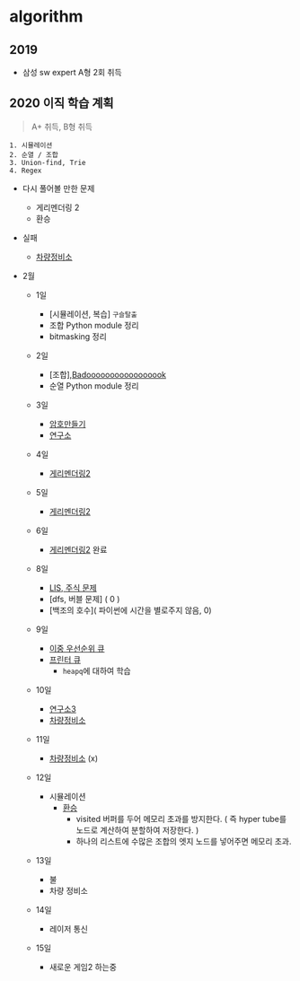 # algorithm

## 2019
- 삼성 sw expert A형 2회 취득

## 2020 이직 학습 계획
> A+ 취득, B형 취득
```
1. 시뮬레이션
2. 순열 / 조합
3. Union-find, Trie
4. Regex
```
- 다시 풀어볼 만한 문제
    - 게리멘더링 2
    - 환승

- 실패
    - [차량정비소](https://swexpertacademy.com/main/code/problem/problemDetail.do?contestProbId=AV6c6bgaIuoDFAXy)

- 2월
    - 1일
        - [시뮬레이션, 복습] `구슬탈출`
        - 조합 Python module 정리
        - bitmasking 정리
    - 2일
        - [조합],[Badooooooooooooooook](https://www.acmicpc.net/problem/16988)
        - 순열 Python module 정리
    - 3일
        - [암호만들기](https://www.acmicpc.net/problem/1759)
        - [연구소](https://www.acmicpc.net/problem/14502)

    - 4일
        - [게리멘더링2](https://www.acmicpc.net/problem/17779)
    - 5일
        - [게리멘더링2](https://www.acmicpc.net/problem/17779)
    - 6일
        - [게리멘더링2](https://www.acmicpc.net/problem/17779) 완료
    - 8일
        - [LIS, 주식 문제]( 0 )
        - [dfs, 버블 문제] ( 0 )
        - [백조의 호수]( 파이썬에 시간을 별로주지 않음, 0)
    - 9일
        - [이중 우선순위 큐](https://www.acmicpc.net/problem/7662)
        - [프린터 큐](https://www.acmicpc.net/problem/1966)
            - `heapq`에 대하여 학습
    - 10일        
        - [연구소3](http://boj.kr/17142)
        - [차량정비소](https://swexpertacademy.com/main/code/problem/problemDetail.do?contestProbId=AV6c6bgaIuoDFAXy)
    
    - 11일
        - [차량정비소](https://swexpertacademy.com/main/code/problem/problemDetail.do?contestProbId=AV6c6bgaIuoDFAXy) (x)
    - 12일
        - 시뮬레이션
            - [환승](https://www.acmicpc.net/problem/5214)
                - visited 버퍼를 두어 메모리 초과를 방지한다. ( 즉 hyper tube를 노드로 계산하여 분할하여 저장한다. )
                - 하나의 리스트에 수많은 조합의 엣지 노드를 넣어주면 메모리 초과.
    - 13일
        - 불
        - 차량 정비소
    
    - 14일
        - 레이저 통신
    - 15일
        - 새로운 게임2 하는중 